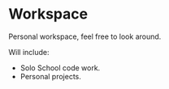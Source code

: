 # Workspace
Personal workspace, feel free to look around.

Will include:
- Solo School code work.
- Personal projects.
